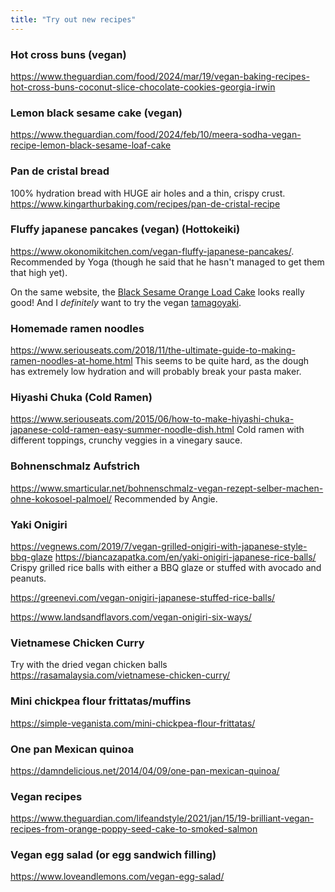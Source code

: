 ```yaml
---
title: "Try out new recipes"
---
```

### Hot cross buns (vegan)
https://www.theguardian.com/food/2024/mar/19/vegan-baking-recipes-hot-cross-buns-coconut-slice-chocolate-cookies-georgia-irwin


### Lemon black sesame cake (vegan)
https://www.theguardian.com/food/2024/feb/10/meera-sodha-vegan-recipe-lemon-black-sesame-loaf-cake

### Pan de cristal bread
100% hydration bread with HUGE air holes and a thin, crispy crust. https://www.kingarthurbaking.com/recipes/pan-de-cristal-recipe 

### Fluffy japanese pancakes (vegan) (Hottokeiki)
https://www.okonomikitchen.com/vegan-fluffy-japanese-pancakes/. Recommended by Yoga (though he said that he hasn't managed to get them that high yet). 

On the same website, the [Black Sesame Orange Load Cake](https://www.okonomikitchen.com/black-sesame-orange-loaf-cake/) looks really good! And I _definitely_ want to try the vegan [tamagoyaki](https://www.okonomikitchen.com/tamagoyaki/). 

### Homemade ramen noodles
https://www.seriouseats.com/2018/11/the-ultimate-guide-to-making-ramen-noodles-at-home.html
This seems to be quite hard, as the dough has extremely low hydration and will probably break your pasta maker.

### Hiyashi Chuka (Cold Ramen)
https://www.seriouseats.com/2015/06/how-to-make-hiyashi-chuka-japanese-cold-ramen-easy-summer-noodle-dish.html
Cold ramen with different toppings, crunchy veggies in a vinegary sauce. 


### Bohnenschmalz Aufstrich
https://www.smarticular.net/bohnenschmalz-vegan-rezept-selber-machen-ohne-kokosoel-palmoel/
Recommended by Angie.


### Yaki Onigiri
https://vegnews.com/2019/7/vegan-grilled-onigiri-with-japanese-style-bbq-glaze
https://biancazapatka.com/en/yaki-onigiri-japanese-rice-balls/
Crispy grilled rice balls with either a BBQ glaze or stuffed with avocado and peanuts. 

https://greenevi.com/vegan-onigiri-japanese-stuffed-rice-balls/

https://www.landsandflavors.com/vegan-onigiri-six-ways/

### Vietnamese Chicken Curry
Try with the dried vegan chicken balls 
https://rasamalaysia.com/vietnamese-chicken-curry/

### Mini chickpea flour frittatas/muffins
https://simple-veganista.com/mini-chickpea-flour-frittatas/

### One pan Mexican quinoa
https://damndelicious.net/2014/04/09/one-pan-mexican-quinoa/

### Vegan recipes
https://www.theguardian.com/lifeandstyle/2021/jan/15/19-brilliant-vegan-recipes-from-orange-poppy-seed-cake-to-smoked-salmon

### Vegan egg salad (or egg sandwich filling)
https://www.loveandlemons.com/vegan-egg-salad/


